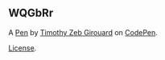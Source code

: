 WQGbRr
------


A [Pen](http://codepen.io/ZebGirouard/pen/WQGbRr) by [Timothy Zeb Girouard](http://codepen.io/ZebGirouard) on [CodePen](http://codepen.io/).

[License](http://codepen.io/ZebGirouard/pen/WQGbRr/license).